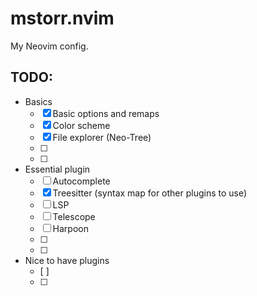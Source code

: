# mstorr.nvim

My Neovim config.

## TODO:

- Basics
    - [X] Basic options and remaps
    - [X] Color scheme
    - [X] File explorer (Neo-Tree)
    - [ ] 
    - [ ] 
- Essential plugin
    - [ ] Autocomplete
    - [X] Treesitter (syntax map for other plugins to use)
    - [ ] LSP
    - [ ] Telescope
    - [ ] Harpoon
    - [ ] 
    - [ ] 
- Nice to have plugins
    - [ ] 
    - [ ] 

